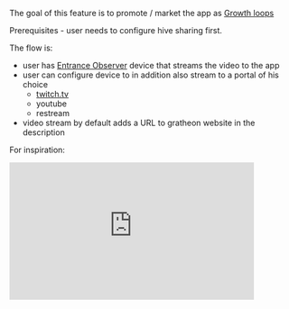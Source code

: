 The goal of this feature is to promote / market the app as [Growth loops](https://www.notion.so/Growth-loops-ee0adfb601b5474393fc412a7cc5837d?pvs=21)

Prerequisites - user needs to configure hive sharing first.

The flow is:

- user has [Entrance Observer](https://www.notion.so/Entrance-Observer-b0319799ab7744dc928c08119de4fc43?pvs=21) device that streams the video to the app
- user can configure device to in addition also stream to a portal of his choice
    - [twitch.tv](http://twitch.tv)
    - youtube
    - restream
- video stream by default adds a URL to gratheon website in the description

For inspiration:

<iframe width="433" height="244" src="https://www.youtube.com/embed/oIUtq0GZ1Z8" title="Silicon Valley fallen man" frameborder="0" allow="accelerometer; autoplay; clipboard-write; encrypted-media; gyroscope; picture-in-picture; web-share" referrerpolicy="strict-origin-when-cross-origin" allowfullscreen></iframe>
